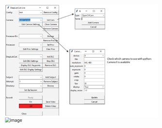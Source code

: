 <img align="right" src="https://github.com/Nasr-SFB1315/images/blob/main/dlclivecamera.png?raw=true" />
<img src="https://picsum.photos/150/100" alt="image" />
